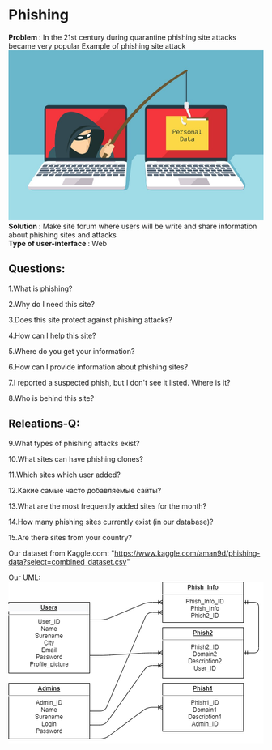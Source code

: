# Phishing
<b> Problem </b> : In the 21st century during quarantine phishing site attacks became very popular
Example of phishing site attack
![alt text](photo.jpeg "Title")
<b> Solution </b>: Make site forum where users will be write and share information about phishing sites and attacks\
<b> Type of user-interface </b> : Web

## Questions:

1.What is phishing?

2.Why do I need this site?

3.Does this site protect against phishing attacks?

4.How can I help this site?

5.Where do you get your information?

6.How can I provide information about phishing sites?

7.I reported a suspected phish, but I don't see it listed. Where is it?

8.Who is behind this site?

## Releations-Q:

9.What types of phishing attacks exist?

10.What sites can have phishing clones?

11.Which sites which user added?

12.Какие самые часто добавляемые сайты?

13.What are the most frequently added sites for the month?

14.How many phishing sites currently exist (in our database)?

15.Are there sites from your country?

Our dataset from Kaggle.com: "https://www.kaggle.com/aman9d/phishing-data?select=combined_dataset.csv"

Our UML: ![alt text](Satan7172-UseCase-UML.png "Title")
